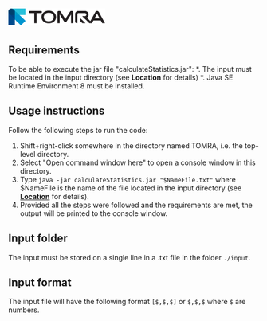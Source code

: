 ![TOMRA logo](https://github.com/Engineer2B/TOMRA/blob/master/logo-tomra.png "TOMRA")
=====
## Requirements
To be able to execute the jar file "calculateStatistics.jar":
  *. The input must be located in the input directory (see **Location** for details)
  *. Java SE Runtime Environment 8 must be installed.

## Usage instructions
Follow the following steps to run the code:
1. Shift+right-click somewhere in the directory named TOMRA, i.e. the top-level directory.  
2. Select "Open command window here" to open a console window in this directory.  
3. Type `java -jar calculateStatistics.jar "$NameFile.txt"` where
$NameFile is the name of the file located in the input directory
(see **[Location](#location)** for details).  
4. Provided all the steps were followed and the requirements are met, the output will be printed to the console window.


## Input folder
The input must be stored on a single line in a .txt file in the folder `./input`.

## Input format
The input file will have the following format `[$,$,$]` or `$,$,$` where `$` are numbers.